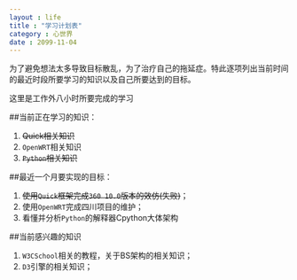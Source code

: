 ```yaml
---
layout : life
title : "学习计划表"
category : 心世界
date : 2099-11-04
---
```


>
为了避免想法太多导致目标散乱，为了治疗自己的拖延症。特此逐项列出当前时间的最近时段所要学习的知识以及自己所要达到的目标。
> 
这里是工作外八小时所要完成的学习

<!-- more -->

##当前正在学习的知识：

1. ~~Quick相关知识~~
2. ```OpenWRT```相关知识
3. ~~```Python```相关知识~~

##最近一个月要实现的目标：

1. ~~使用```Quick```框架完成```360 10.0```版本的效仿(失败)~~；
2. 使用```OpenWRT```完成四川项目的维护；
3. 看懂并分析```Python```的解释器Cpython大体架构

##当前感兴趣的知识

1. ```W3CSchool```相关的教程，关于BS架构的相关知识；
2. ``D3``引擎的相关知识；